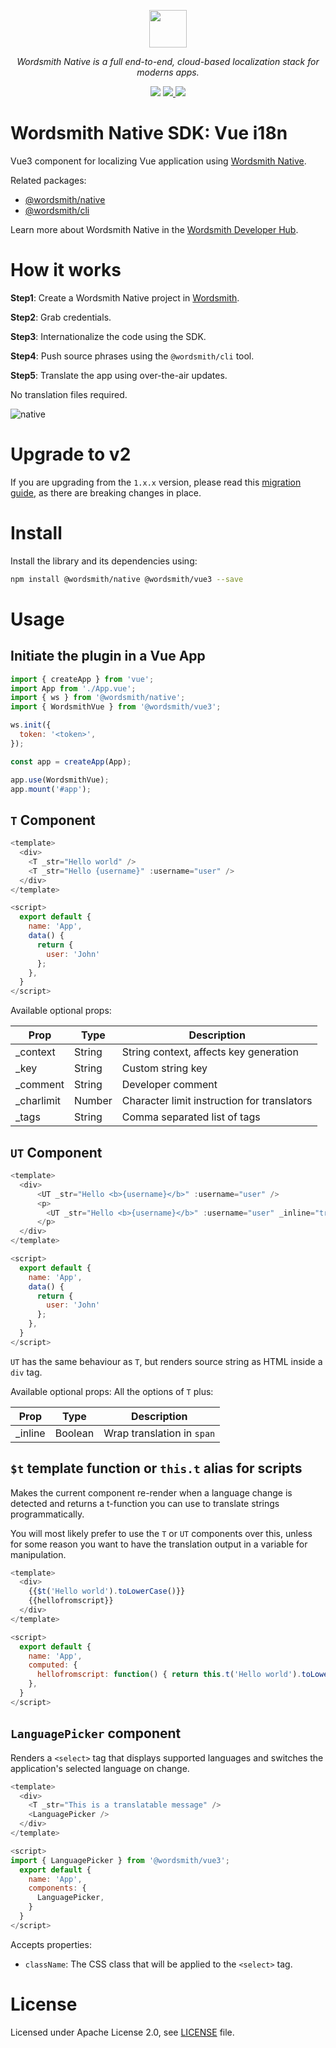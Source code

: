 <p align="center">
  <a href="https://www.wordsmith.com">
    <img src="https://raw.githubusercontent.com/wordsmith/wordsmith-javascript/master/media/wordsmith.png" height="60">
  </a>
</p>
<p align="center">
  <i>Wordsmith Native is a full end-to-end, cloud-based localization stack for moderns apps.</i>
</p>
<p align="center">
  <img src="https://github.com/wordsmith/wordsmith-javascript/actions/workflows/npm-publish.yml/badge.svg">
  <a href="https://www.npmjs.com/package/@wordsmith/vue3">
    <img src="https://img.shields.io/npm/v/@wordsmith/vue3.svg">
  </a>
  <a href="https://developers.wordsmith.com/docs/native">
    <img src="https://img.shields.io/badge/docs-wordsmith.com-blue">
  </a>
</p>

# Wordsmith Native SDK: Vue i18n

Vue3 component for localizing Vue application using
[Wordsmith Native](https://www.wordsmith.com/native/).

Related packages:
- [@wordsmith/native](https://www.npmjs.com/package/@wordsmith/native)
- [@wordsmith/cli](https://www.npmjs.com/package/@wordsmith/cli)

Learn more about Wordsmith Native in the [Wordsmith Developer Hub](https://developers.wordsmith.com/docs/native).

# How it works

**Step1**: Create a Wordsmith Native project in [Wordsmith](https://www.wordsmith.com).

**Step2**: Grab credentials.

**Step3**: Internationalize the code using the SDK.

**Step4**: Push source phrases using the `@wordsmith/cli` tool.

**Step5**: Translate the app using over-the-air updates.

No translation files required.

![native](https://raw.githubusercontent.com/wordsmith/wordsmith-javascript/master/media/native.gif)

# Upgrade to v2

If you are upgrading from the `1.x.x` version, please read this [migration guide](https://github.com/wordsmith/wordsmith-javascript/blob/HEAD/UPGRADE_TO_V2.md), as there are breaking changes in place.


# Install

Install the library and its dependencies using:

```sh
npm install @wordsmith/native @wordsmith/vue3 --save
```

# Usage

## Initiate the plugin in a Vue App

```javascript
import { createApp } from 'vue';
import App from './App.vue';
import { ws } from '@wordsmith/native';
import { WordsmithVue } from '@wordsmith/vue3';

ws.init({
  token: '<token>',
});

const app = createApp(App);

app.use(WordsmithVue);
app.mount('#app');

```


## `T` Component

```javascript
<template>
  <div>
    <T _str="Hello world" />
    <T _str="Hello {username}" :username="user" />
  </div>
</template>

<script>
  export default {
    name: 'App',
    data() {
      return {
        user: 'John'
      };
    },
  }
</script>
```

Available optional props:

| Prop       | Type   | Description                                 |
|------------|--------|---------------------------------------------|
| _context   | String | String context, affects key generation      |
| _key       | String | Custom string key                           |
| _comment   | String | Developer comment                           |
| _charlimit | Number | Character limit instruction for translators |
| _tags      | String | Comma separated list of tags                |


## `UT` Component

```javascript
<template>
  <div>
      <UT _str="Hello <b>{username}</b>" :username="user" />
      <p>
        <UT _str="Hello <b>{username}</b>" :username="user" _inline="true" />
      </p>
  </div>
</template>

<script>
  export default {
    name: 'App',
    data() {
      return {
        user: 'John'
      };
    },
  }
</script>
```

`UT` has the same behaviour as `T`, but renders source string as HTML inside a
`div` tag.

Available optional props: All the options of `T` plus:

| Prop    | Type    | Description                                     |
|---------|---------|-------------------------------------------------|
| _inline | Boolean | Wrap translation in `span` |

## `$t` template function or `this.t` alias for scripts

Makes the current component re-render when a language change is detected and
returns a t-function you can use to translate strings programmatically.

You will most likely prefer to use the `T` or `UT` components over this, unless
for some reason you want to have the translation output in a variable for
manipulation.

```javascript
<template>
  <div>
    {{$t('Hello world').toLowerCase()}}
    {{hellofromscript}}
  </div>
</template>

<script>
  export default {
    name: 'App',
    computed: {
      hellofromscript: function() { return this.t('Hello world').toLowerCase() },
    },
  }
</script>

```

## `LanguagePicker` component

Renders a `<select>` tag that displays supported languages and switches the
application's selected language on change.

```javascript
<template>
  <div>
    <T _str="This is a translatable message" />
    <LanguagePicker />
  </div>
</template>

<script>
import { LanguagePicker } from '@wordsmith/vue3';
  export default {
    name: 'App',
    components: {
      LanguagePicker,
    }
  }
</script>
```

Accepts properties:

- `className`: The CSS class that will be applied to the `<select>` tag.

# License

Licensed under Apache License 2.0, see [LICENSE](https://github.com/wordsmith/wordsmith-javascript/blob/HEAD/LICENSE) file.
